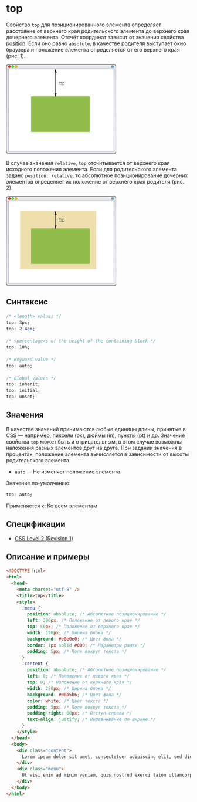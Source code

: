 # top

Свойство **`top`** для позиционированного элемента определяет расстояние от верхнего края родительского элемента до верхнего края дочернего элемента. Отсчёт координат зависит от значения свойства [position](position.md). Если оно равно `absolute`, в качестве родителя выступает окно браузера и положение элемента определяется от его верхнего края (рис. 1).

![Рис. 1. Значение top относительно окна браузера](css_top_1.png)

В случае значения `relative`, `top` отсчитывается от верхнего края исходного положения элемента. Если для родительского элемента задано `position: relative`, то абсолютное позиционирование дочерних элементов определяет их положение от верхнего края родителя (рис. 2).

![Рис. 2. Значение top относительно родителя](css_top_2.png)

## Синтаксис

```css
/* <length> values */
top: 3px;
top: 2.4em;

/* <percentage>s of the height of the containing block */
top: 10%;

/* Keyword value */
top: auto;

/* Global values */
top: inherit;
top: initial;
top: unset;
```

## Значения

В качестве значений принимаются любые единицы длины, принятые в CSS — например, пиксели (px), дюймы (in), пункты (pt) и др. Значение свойства `top` может быть и отрицательным, в этом случае возможны наложения разных элементов друг на друга. При задании значения в процентах, положение элемента вычисляется в зависимости от высоты родительского элемента.

- `auto` -- Не изменяет положение элемента.

Значение по-умолчанию:

```css
top: auto;
```

Применяется к: Ко всем элементам

## Спецификации

- [CSS Level 2 (Revision 1)](http://www.w3.org/TR/CSS2/visuren.html#propdef-top)

## Описание и примеры

```html
<!DOCTYPE html>
<html>
  <head>
    <meta charset="utf-8" />
    <title>top</title>
    <style>
      .menu {
        position: absolute; /* Абсолютное позиционирование */
        left: 300px; /* Положение от левого края */
        top: 50px; /* Положение от верхнего края */
        width: 120px; /* Ширина блока */
        background: #e0e0e0; /* Цвет фона */
        border: 1px solid #000; /* Параметры рамки */
        padding: 5px; /* Поля вокруг текста */
      }
      .content {
        position: absolute; /* Абсолютное позиционирование */
        left: 0; /* Положение от левого края */
        top: 0; /* Положение от верхнего края */
        width: 280px; /* Ширина блока */
        background: #00a5b6; /* Цвет фона */
        color: white; /* Цвет текста */
        padding: 5px; /* Поля вокруг текста */
        padding-right: 60px; /* Отступ справа */
        text-align: justify; /* Выравнивание по ширине */
      }
    </style>
  </head>
  <body>
    <div class="content">
      Lorem ipsum dolor sit amet, consectetuer adipiscing elit, sed diem nonummy nibh euismod tincidunt ut lacreet dolore magna aliguam erat volutpat. Ut wisis enim ad minim veniam, quis nostrud exerci tution ullamcorper suscipit lobortis nisl ut aliquip ex ea commodo consequat. Duis te feugifacilisi.
    </div>
    <div class="menu">
      Ut wisi enim ad minim veniam, quis nostrud exerci taion ullamcorper suscipit lobortis nisl ut aliquip ex en commodo consequat.
    </div>
  </body>
</html>
```

